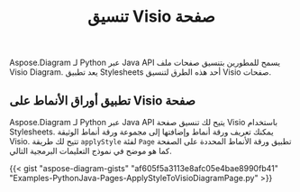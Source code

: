 ﻿---
title: تنسيق Visio صفحة
type: docs
weight: 40
url: /ar/python-java/format-visio-pages/
---
Aspose.Diagram لـ Python عبر Java API يسمح للمطورين بتنسيق صفحات ملف Visio Diagram. يعد تطبيق Stylesheets أحد هذه الطرق لتنسيق Visio صفحات.

## **تطبيق أوراق الأنماط على Visio صفحة**
Aspose.Diagram لـ Python عبر Java API يتيح لك تنسيق صفحة Visio باستخدام Stylesheets. يمكنك تعريف ورقة أنماط وإضافتها إلى مجموعة ورقة أنماط الوثيقة Visio. تتيح لك طريقة `applyStyle` لفئة `Page` تطبيق ورقة الأنماط المحددة على الصفحة كما هو موضح في نموذج التعليمات البرمجية التالي.

{{< gist "aspose-diagram-gists" "af605f5a3113e8afc05e4bae8990fb41" "Examples-PythonJava-Pages-ApplyStyleToVisioDiagramPage.py" >}}
